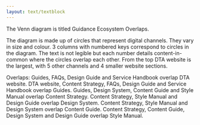 ```yaml
---
layout: text/textblock
---
```


The Venn diagram is titled Guidance Ecosystem Overlaps. 

The diagram is made up of circles that represent digital channels. They vary in size and colour. 3 columns with numbered keys correspond to circles in the diagram. The text is not legible but each number details content-in-common where the circles overlap each other. 
From the top DTA website is the largest, with 5 other channels and 4 smaller website sections.

Overlaps:
Guides, FAQs, Design Guide and Service Handbook overlap DTA website. 
DTA website, Content Strategy, FAQs, Design Guide and Service Handbook overlap Guides.
Guides, Design System, Content Guide and Style Manual overlap Content Strategy. 
Content Strategy, Style Manual and Design Guide overlap Design System. 
Content Strategy, Style Manual and Design System overlap Content Guide.
Content Strategy, Content Guide, Design System and Design Guide overlap Style Manual.
